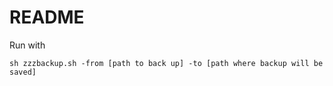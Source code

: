 # README

Run with

    sh zzzbackup.sh -from [path to back up] -to [path where backup will be saved]

